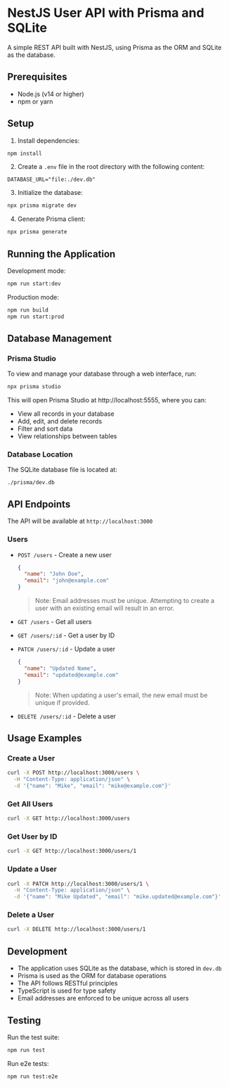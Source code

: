 # NestJS User API with Prisma and SQLite

A simple REST API built with NestJS, using Prisma as the ORM and SQLite as the database.

## Prerequisites

- Node.js (v14 or higher)
- npm or yarn

## Setup

1. Install dependencies:
```bash
npm install
```

2. Create a `.env` file in the root directory with the following content:
```
DATABASE_URL="file:./dev.db"
```

3. Initialize the database:
```bash
npx prisma migrate dev
```

4. Generate Prisma client:
```bash
npx prisma generate
```

## Running the Application

Development mode:
```bash
npm run start:dev
```

Production mode:
```bash
npm run build
npm run start:prod
```

## Database Management

### Prisma Studio
To view and manage your database through a web interface, run:
```bash
npx prisma studio
```
This will open Prisma Studio at http://localhost:5555, where you can:
- View all records in your database
- Add, edit, and delete records
- Filter and sort data
- View relationships between tables

### Database Location
The SQLite database file is located at:
```
./prisma/dev.db
```

## API Endpoints

The API will be available at `http://localhost:3000`

### Users

- `POST /users` - Create a new user
  ```json
  {
    "name": "John Doe",
    "email": "john@example.com"
  }
  ```
  > Note: Email addresses must be unique. Attempting to create a user with an existing email will result in an error.

- `GET /users` - Get all users

- `GET /users/:id` - Get a user by ID

- `PATCH /users/:id` - Update a user
  ```json
  {
    "name": "Updated Name",
    "email": "updated@example.com"
  }
  ```
  > Note: When updating a user's email, the new email must be unique if provided.

- `DELETE /users/:id` - Delete a user

## Usage Examples

### Create a User
```bash
curl -X POST http://localhost:3000/users \
  -H "Content-Type: application/json" \
  -d '{"name": "Mike", "email": "mike@example.com"}'
```

### Get All Users
```bash
curl -X GET http://localhost:3000/users
```

### Get User by ID
```bash
curl -X GET http://localhost:3000/users/1
```

### Update a User
```bash
curl -X PATCH http://localhost:3000/users/1 \
  -H "Content-Type: application/json" \
  -d '{"name": "Mike Updated", "email": "mike.updated@example.com"}'
```

### Delete a User
```bash
curl -X DELETE http://localhost:3000/users/1
```

## Development

- The application uses SQLite as the database, which is stored in `dev.db`
- Prisma is used as the ORM for database operations
- The API follows RESTful principles
- TypeScript is used for type safety
- Email addresses are enforced to be unique across all users

## Testing

Run the test suite:
```bash
npm run test
```

Run e2e tests:
```bash
npm run test:e2e
```
